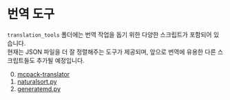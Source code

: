 # 번역 도구

`translation_tools` 폴더에는 번역 작업을 돕기 위한 다양한 스크립트가 포함되어 있습니다.  
현재는 JSON 파일을 더 잘 정렬해주는 도구가 제공되며, 앞으로 번역에 유용한 다른 스크립트들도 추가될 예정입니다.

0. [mcpack-translator](https://github.com/kunho-park/mcpack-translator)
1. [naturalsort.py](naturalsort.py)
2. [generatemd.py](generatemd.py)
